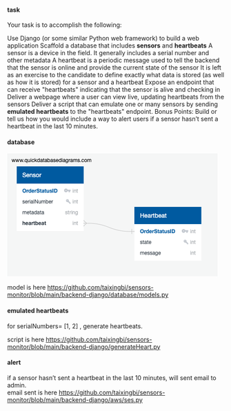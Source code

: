 

#### task

Your task is to accomplish the following:

Use Django (or some similar Python web framework) to build a web application
Scaffold a database that includes **sensors** and **heartbeats**
A sensor is a device in the field. It generally includes a serial number and other metadata
A heartbeat is a periodic message used to tell the backend that the sensor is online and provide the current state of the sensor
It is left as an exercise to the candidate to define exactly what data is stored (as well as how it is stored) for a sensor and a heartbeat
Expose an endpoint that can receive "heartbeats" indicating that the sensor is alive and checking in
Deliver a webpage where a user can view live, updating heartbeats from the sensors
Deliver a script that can emulate one or many sensors by sending **emulated heartbeats** to the "heartbeats" endpoint.
Bonus Points: Build or tell us how you would include a way to alert users if a sensor hasn’t sent a heartbeat in the last 10 minutes.

#### database

![alt text](https://github.com/taixingbi/sensors-monitor/blob/main/backend-django/QuickDBD-export.png)

model is here https://github.com/taixingbi/sensors-monitor/blob/main/backend-django/database/models.py


#### emulated heartbeats
for serialNumbers= [1, 2] , generate heartbeats. 

script is here https://github.com/taixingbi/sensors-monitor/blob/main/backend-django/generateHeart.py

#### alert 
if a sensor hasn’t sent a heartbeat in the last 10 minutes, will sent email to admin.     
email sent is here https://github.com/taixingbi/sensors-monitor/blob/main/backend-django/aws/ses.py



